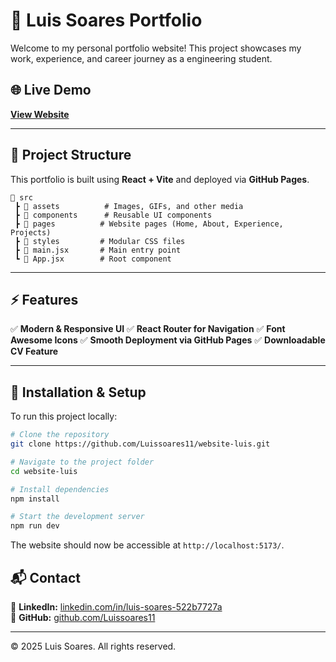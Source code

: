 # 🚀 Luis Soares Portfolio

Welcome to my personal portfolio website! This project showcases my work, experience, and career journey as a engineering student.

## 🌐 Live Demo
**[View Website](https://Luissoares11.github.io/website-luis)**

---

## 📂 Project Structure
This portfolio is built using **React + Vite** and deployed via **GitHub Pages**.

```
📁 src
 ┣ 📂 assets          # Images, GIFs, and other media
 ┣ 📂 components      # Reusable UI components
 ┣ 📂 pages          # Website pages (Home, About, Experience, Projects)
 ┣ 📂 styles         # Modular CSS files
 ┣ 📜 main.jsx       # Main entry point
 ┗ 📜 App.jsx        # Root component
```

---

## ⚡ Features
✅ **Modern & Responsive UI**
✅ **React Router for Navigation**
✅ **Font Awesome Icons**
✅ **Smooth Deployment via GitHub Pages**
✅ **Downloadable CV Feature**

---

## 🚀 Installation & Setup
To run this project locally:

```bash
# Clone the repository
git clone https://github.com/Luissoares11/website-luis.git

# Navigate to the project folder
cd website-luis

# Install dependencies
npm install

# Start the development server
npm run dev
```

The website should now be accessible at `http://localhost:5173/`.

## 📬 Contact 
💼 **LinkedIn:** [linkedin.com/in/luis-soares-522b7727a](https://www.linkedin.com/in/luis-soares-522b7727a/)  
🐙 **GitHub:** [github.com/Luissoares11](https://github.com/Luissoares11)  

---

© 2025 Luis Soares. All rights reserved.

